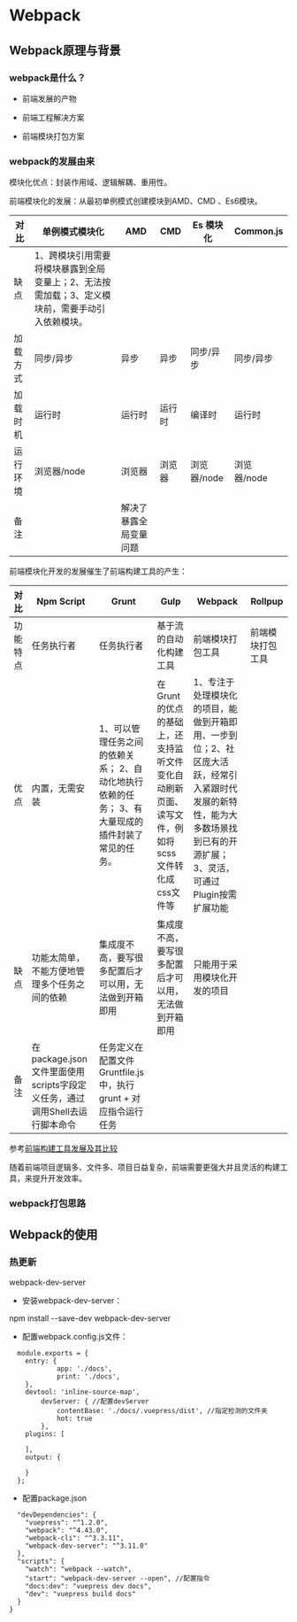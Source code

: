 # Webpack

## Webpack原理与背景

### webpack是什么？
* 前端发展的产物

* 前端工程解决方案

* 前端模块打包方案

### webpack的发展由来

模块化优点：封装作用域、逻辑解耦、重用性。

前端模块化的发展：从最初单例模式创建模块到AMD、CMD 、Es6模块。

 对比 |                                                               单例模式模块化                               |                                                                                   AMD | CMD                                                                                                                                                      | Es 模块化 | Common.js
---- | --- | --- | --- | --- | ---
缺点|1、跨模块引用需要将模块暴露到全局变量上；2、无法按需加载；3、定义模块前，需要手动引入依赖模块。||| |
加载方式|同步/异步|异步|异步|同步/异步 |同步/异步
加载时机|运行时|运行时|运行时| 编译时| 运行时
运行环境|浏览器/node|浏览器|浏览器|浏览器/node |浏览器/node
备注||解决了暴露全局变量问题||| 

前端模块化开发的发展催生了前端构建工具的产生：



| 对比 | Npm Script  | Grunt | Gulp | Webpack | Rollpup  |
---- | --- | --- | --- | --- | ---
功能特点 |任务执行者 | 任务执行者 | 基于流的自动化构建工具 | 前端模块打包工具 | 前端模块打包工具
|优点|内置，无需安装|1、可以管理任务之间的依赖关系； 2、自动化地执行依赖的任务； 3、有大量现成的插件封装了常见的任务。|在Grunt的优点的基础上，还支持监听文件变化自动刷新页面、读写文件，例如将scss文件转化成css文件等| 1、专注于处理模块化的项目，能做到开箱即用、一步到位；2、社区庞大活跃，经常引入紧跟时代发展的新特性，能为大多数场景找到已有的开源扩展；3、灵活，可通过Plugin按需扩展功能| 
|缺点|功能太简单，不能方便地管理多个任务之间的依赖|集成度不高，要写很多配置后才可以用，无法做到开箱即用|集成度不高，要写很多配置后才可以用，无法做到开箱即用| 只能用于采用模块化开发的项目 |
|备注|在package.json文件里面使用scripts字段定义任务，通过调用Shell去运行脚本命令|任务定义在配置文件Gruntfile.js中，执行grunt + 对应指令运行任务||

参考[前端构建工具发展及其比较](
https://blog.zhangbing.site/2018/04/23/%E5%89%8D%E7%AB%AF%E6%9E%84%E5%BB%BA%E5%B7%A5%E5%85%B7%E5%8F%91%E5%B1%95%E5%8F%8A%E5%85%B6%E6%AF%94%E8%BE%83/)

随着前端项目逻辑多、文件多、项目日益复杂，前端需要更强大并且灵活的构建工具，来提升开发效率。

### webpack打包思路



## Webpack的使用

### 
### 热更新

webpack-dev-server

* 安装webpack-dev-server：

npm install --save-dev webpack-dev-server

* 配置webpack.config.js文件：

```
  module.exports = {
    entry: {
			app: './docs',
			print: './docs',
    },
    devtool: 'inline-source-map',
		devServer: { //配置devServer
			contentBase: './docs/.vuepress/dist', //指定检测的文件夹
			hot: true
		},
    plugins: [
      
    ],
    output: {
     
    }
  };
```

* 配置package.json

```
  "devDependencies": {
    "vuepress": "^1.2.0",
    "webpack": "^4.43.0",
    "webpack-cli": "^3.3.11",
    "webpack-dev-server": "^3.11.0"
  },
  "scripts": {
    "watch": "webpack --watch",
    "start": "webpack-dev-server --open", //配置指令
    "docs:dev": "vuepress dev docs",
    "dev": "vuepress build docs"
  }
}
```

